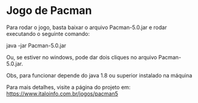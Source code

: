 # Jogo de Pacman

Para rodar o jogo, basta baixar o arquivo Pacman-5.0.jar e rodar executando o seguinte comando:

java -jar Pacman-5.0.jar

Ou, se estiver no windows, pode dar dois cliques no arquivo Pacman-5.0.jar.

Obs, para funcionar depende do java 1.8 ou superior instalado na máquina

Para mais detalhes, visite a página do projeto em: https://www.italoinfo.com.br/jogos/pacman5
